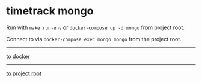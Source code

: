 # timetrack mongo

Run with `make run-env` or `docker-compose up -d mongo` from project root.

Connect to via `docker-compose exec mongo mongo` from the project root.

---
[to docker](/docker)

---
[to project root](https://github.com/dwalldorf/timetrack)